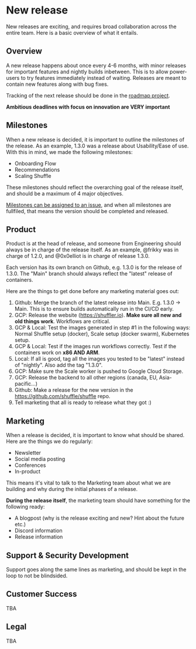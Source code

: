 # New release
New releases are exciting, and requires broad collaboration across the entire team. Here is a basic overview of what it entails.

## Overview
A new release happens about once every 4-6 months, with minor releases for important features and nightly builds inbetween. This is to allow power-users to try features immediately instead of waiting. 
Releases are meant to contain new features along with bug fixes. 

Tracking of the next release should be done in the [roadmap project](https://github.com/orgs/Shuffle/projects/8). 

**Ambitious deadlines with focus on innovation are VERY important**

## Milestones
When a new release is decided, it is important to outline the milestones of the release. As an example, 1.3.0 was a release about Usability/Ease of use. 
With this in mind, we made the following milestones:

- Onboarding Flow
- Recommendations
- Scaling Shuffle

These milestones should reflect the overarching goal of the release itself, and should be a maximum of 4 major objectives. 

[Milestones can be assigned to an issue](https://github.com/Shuffle/Shuffle/milestones), and when all milestones are fullfiled, that means the version should be completed and released.

## Product
Product is at the head of release, and someone from Engineering should always be in charge of the release itself. As an example, @frikky was in charge of 1.2.0, and @0x0elliot is in charge of release 1.3.0.

Each version has its own branch on Github, e.g. 1.3.0 is for the release of 1.3.0. The "Main" branch should always reflect the "latest" release of containers.

Here are the things to get done before any marketing material goes out:
1. Github: Merge the branch of the latest release into Main. E.g. 1.3.0 -> Main. This is to ensure builds automatically run in the CI/CD early.
2. GCP: Release the website (https://shuffler.io). **Make sure all new and old things work**. Workflows are critical.
3. GCP & Local: Test the images generated in step #1 in the following ways: Normal Shuffle setup (docker), Scale setup (docker swarm), Kubernetes setup.
4. GCP & Local: Test if the images run workflows correctly. Test if the containers work on **x86 AND ARM**. 
5. Local: If all is good, tag all the images you tested to be "latest" instead of "nightly". Also add the tag "1.3.0".
6. GCP: Make sure the Scale worker is pushed to Google Cloud Storage. 
7. GCP: Release the backend to all other regions (canada, EU, Asia-pacific...)
8. Github: Make a release for the new version in the https://github.com/shuffle/shuffle repo. 
9. Tell marketing that all is ready to release what they got :)

## Marketing
When a release is decided, it is important to know what should be shared. Here are the things we do regularly:

- Newsletter
- Social media posting
- Conferences
- In-product

This means it's vital to talk to the Marketing team about what we are building and why during the initial phases of a release. 

**During the release itself**, the marketing team should have something for the following ready:
- A blogpost (why is the release exciting and new? Hint about the future etc.)
- Discord information
- Release information

## Support & Security Development
Support goes along the same lines as marketing, and should be kept in the loop to not be blindsided.

## Customer Success
TBA

## Legal
TBA




